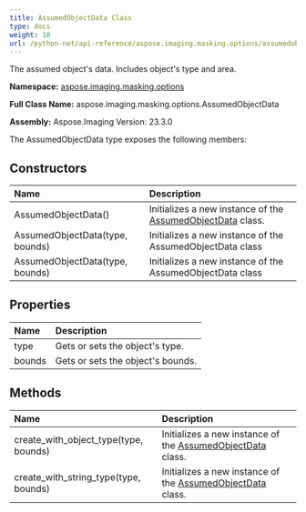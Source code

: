 ```yaml
---
title: AssumedObjectData Class
type: docs
weight: 10
url: /python-net/api-reference/aspose.imaging.masking.options/assumedobjectdata/
---
```


The assumed object's data. Includes object's type and area.

**Namespace:** [aspose.imaging.masking.options](/imaging/python-net/api-reference/aspose.imaging.masking.options/)

**Full Class Name:** aspose.imaging.masking.options.AssumedObjectData

**Assembly:**  Aspose.Imaging Version: 23.3.0

The AssumedObjectData type exposes the following members:
## **Constructors**
|**Name**|**Description**|
| :- | :- |
|AssumedObjectData()|Initializes a new instance of the [AssumedObjectData](/imaging/python-net/api-reference/aspose.imaging.masking.options/assumedobjectdata/) class.|
|AssumedObjectData(type, bounds)|Initializes a new instance of the AssumedObjectData class|
|AssumedObjectData(type, bounds)|Initializes a new instance of the AssumedObjectData class|
## **Properties**
|**Name**|**Description**|
| :- | :- |
|type|Gets or sets the object's type.|
|bounds|Gets or sets the object's bounds.|
## **Methods**
|**Name**|**Description**|
| :- | :- |
|create_with_object_type(type, bounds)|Initializes a new instance of the [AssumedObjectData](/imaging/python-net/api-reference/aspose.imaging.masking.options/assumedobjectdata/) class.|
|create_with_string_type(type, bounds)|Initializes a new instance of the [AssumedObjectData](/imaging/python-net/api-reference/aspose.imaging.masking.options/assumedobjectdata/) class.|
